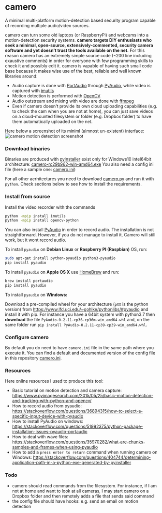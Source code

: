 # camero

A minimal multi-platform motion-detection based security program capable of recording multiple audio/video sources.

camero  can turn some old laptops (or RaspberryPi) and webcams into a motion-detection security systems. **camero targets DIY enthusiasts who seek a minimal, open-source, extensively-commented, security camera software and yet doesn't trust the tools available on the net.** For this reason camero has an extremely simple source code (~200 line including exaustive comments) in order for everyone with few programming skills to check it and possibly edit it. camero is vapable of having such small code base because it makes wise use of the best, reliable and well known libraries around:

- Audio capture is done with [PortAudio](http://audioport.org) through [PyAudio](https://people.csail.mit.edu/hubert/pyaudio/), while video is captured with [imutils](https://github.com/jrosebr1/imutils)
- Motion detection is performed with [OpenCV](https://docs.opencv.org/master/d1/dfb/intro.html)
- Audio outstream and mixing with video are done with [ffmpeg](https://ffmpeg.org)
- Even if camero doesn't provide its own cloud uploading capabilities (e.g. to check the cam when  you are not at home), you can just save videos on a cloud-mounted filesystem or folder (e.g. Dropbox folder) to have them automatically uploaded on the net.

Here below a screenshot of its miniml (almnost un-existent) interface:
![camero motion detection screenshot](https://imgur.com/OnMJ6Z2.png)

### Download binaries

Binaries are produced with [pyinstaller](https://www.pyinstaller.org) exist only for Windows10 intel64bit architecture: [camero-rc29b962-win-amd64.exe](https://drive.google.com/file/d/1wMkS8kcDpPYoT-4IEiH6XBLqGXJE6zCD/view?usp=sharing)
You also need a config ini file (here a sample one: [camero.ini](https://github.com/aragagnin/camero/blob/master/camero.ini))

For all other acrhitectures you need to download [camero.py](https://github.com/aragagnin/camero/blob/master/camero.py) and run it with `python`. Check  sections below to see how to install the requirements. 

### Install from source

Install the video recorder with the commands

```bash
python -mpip install imutils
python -mpip install opencv-python
```

You can also install [PyAudio](https://pypi.org/project/PyAudio/) in order to record audio. 
The installation is not straightforward. However, if you do not manage to install it, Camero will still work, but it wont record audio.

To install `pyaudio` on **Debian Linux** or **Raspberry PI (Raspbian)** OS, run:
```bash
sudo apt-get install python-pyaudio python3-pyaudio 
pip install pyaudio
```

To install `pyaudio` on **Apple OS X** use [HomeBrew](https://brew.sh/index_it) and run:
```bash
brew install portaudio
pip install pyaudio
``` 

To install `pyaudio` on  **Windows:**

Download a pre-compiled wheel for your architecture (`pXX` is the python version) from https://www.lfd.uci.edu/~gohlke/pythonlibs/#pyaudio and install it with pip. For instance you have a 64bit system with python3.7 then **download** the file `PyAudio‑0.2.11‑cp36‑cp36m‑win_amd64.whl` and, on the same folder run `pip install PyAudio‑0.2.11‑cp39‑cp39‑win_amd64.whl`.

### Configure camero

By default you do need to have `camero.ini` file in the same path where you execute it.
You can find a default and documented version of the config file in this repository [camero.ini](https://github.com/aragagnin/camero/blob/master/camero.ini).

### Resources

Here online resources I used to produce this tool:

- Basic tutorial on motion detection and camera capture: https://www.pyimagesearch.com/2015/05/25/basic-motion-detection-and-tracking-with-python-and-opencv/
- How to record audio from pyaudio: https://stackoverflow.com/questions/36894315/how-to-select-a-specific-input-device-with-pyaudio
- How to install PyAudio on windows: https://stackoverflow.com/questions/51992375/python-package-installation-issues-pyaudio-portaudio
- How to deal with wave files: https://stackoverflow.com/questions/35970282/what-are-chunks-samples-and-frames-when-using-pyaudio
- How to add a `press enter to return` command when running camero on Windows:   https://stackoverflow.com/questions/404744/determining-application-path-in-a-python-exe-generated-by-pyinstaller

### Todo

- camero should read commands from the filesystem. For instance, if I am not at home and want to look at all cameras, I may start camero on a Dropbox folder and then remotely adds a file that sends said command
- the config file should have hooks: e.g. send an email on motion detection

